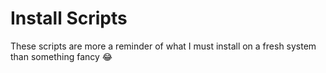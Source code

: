 Install Scripts
===============

These scripts are more a reminder of what I must install on a fresh system than something fancy :joy: